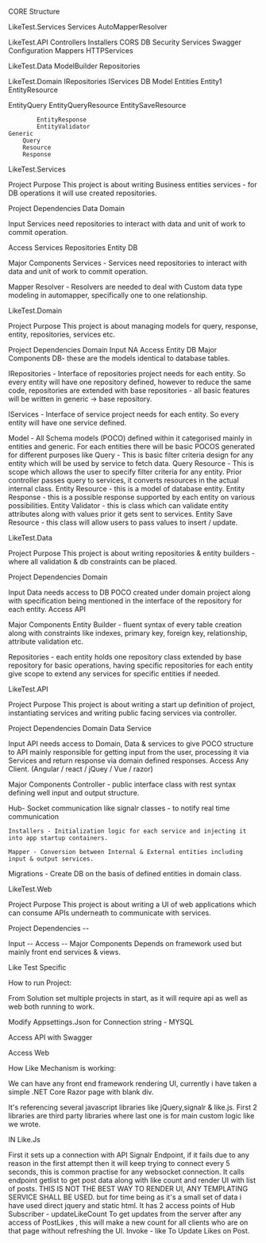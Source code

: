 CORE Structure 


LikeTest.Services 
	Services 
	AutoMapperResolver
	
LikeTest.API
	Controllers
	Installers
		CORS
		DB
		Security
		Services
		Swagger
	Configuration
	Mappers
	HTTPServices


LikeTest.Data
	ModelBuilder
Repositories
 

LikeTest.Domain
	IRepositories 
	IServices 
	DB
	Model
	Entities 
		Entity1
			EntityResource
		
EntityQuery
			EntityQueryResource
			EntitySaveResource

			EntityResponse
			EntityValidator
	Generic
		Query
		Resource
		Response
LikeTest.Services 
	
Project Purpose 
This project is about writing Business entities services - for DB operations it will use created repositories. 

Project Dependencies
	Data
	Domain 

Input 
	Services need repositories to interact with data and unit of work to commit operation. 

Access
	Services 
	Repositories 
	Entity 
DB

Major Components
Services - Services need repositories to interact with data and unit of work to commit operation.

Mapper Resolver - Resolvers are needed to deal with Custom data type modeling in automapper, specifically one to one relationship.



LikeTest.Domain 
	
Project Purpose 
This project is about managing models for query, response, entity, repositories, services etc.

Project Dependencies
	Domain 
Input 
	NA
Access
	Entity 
DB
Major Components
DB- these are the models identical to database tables.

IRepositories - Interface of repositories project needs for each entity. So every entity will have one repository defined, however to reduce the same code, repositories are extended with base repositories - all basic features will be written in generic -> base repository. 

IServices - Interface of service project needs for each entity. So every entity will have one service defined.

Model - All Schema models (POCO) defined within it categorised mainly in entities and generic. For each entities there will be basic POCOS generated for different purposes like 
Query - This is basic filter criteria  design for any entity which will be used by service to fetch data. 
Query Resource - This is scope which allows the user to specify filter criteria for any entity. Prior controller passes query to services, it converts resources in the actual internal class. 
Entity Resource - this is a model of database entity.
Entity Response - this is a possible response supported by each entity on various possibilities. 
Entity Validator - this is class which can validate entity attributes along with values prior it gets sent to services. 
Entity Save Resource - this class will allow users to pass values to insert / update.

LikeTest.Data 
	
Project Purpose 
This project is about writing repositories & entity builders - where all validation & db constraints can be placed.

Project Dependencies
	Domain 

Input 
	Data needs access to DB POCO created under domain project along with specification being mentioned in the interface of the repository for each entity. 
Access
	API

Major Components
Entity Builder - fluent syntax of every table creation along with constraints like indexes, primary key, foreign key, relationship, attribute validation etc. 

Repositories - each entity holds one repository class extended by base repository for basic operations, having specific repositories for each entity give scope to extend any services for specific entities if needed.




LikeTest.API 
	
Project Purpose 
This project is about writing a start up definition of project, instantiating services and writing public facing services via controller.

Project Dependencies
	Domain 
	Data
	Service

Input 
	API needs access to Domain, Data & services to give POCO structure to API mainly responsible for getting input from the user, processing it via Services and return response via domain defined responses. 
Access
	Any Client. (Angular / react / jQuey / Vue / razor)

Major Components
Controller - public interface class with rest syntax defining well input and output structure. 

Hub- Socket communication like signalr classes - to notify real time communication 

	Installers - Initialization logic for each service and injecting it into app startup containers. 
	
	Mapper - Conversion between Internal & External entities including input & output services.

Migrations - Create DB on the basis of defined entities in domain class. 


LikeTest.Web 
	
Project Purpose 
This project is about writing a UI of web applications which can consume APIs underneath to communicate with services. 

Project Dependencies
	--

Input 
	--
Access
	--
Major Components
Depends on framework used but mainly front end services & views. 







Like Test Specific 

How to run Project:

From Solution set multiple projects in start, as it will require api as well as web both running to work.




Modify Appsettings.Json for Connection string - MYSQL 



Access API with Swagger 



Access Web 







How Like Mechanism is working:

We can have any front end framework rendering UI, currently i have taken a simple .NET Core Razor page with blank div.





It's referencing several javascript libraries like jQuery,signalr & like.js. First 2 libraries are third party libraries where last one is for main custom logic like we wrote. 

IN Like.Js 

First it sets up a connection with API Signalr Endpoint, if it fails due to any reason in the first attempt then it will keep trying to connect every 5 seconds, this is common practise for any websocket connection.
It calls endpoint getlist to get post data along with like count and render UI with list of posts. THIS IS NOT THE BEST WAY TO RENDER UI, ANY TEMPLATING SERVICE SHALL BE USED. but for time being as it's a small set of data i have used direct jquery and static html.
It has 2 access points of Hub
Subscriber - updateLikeCount
To get updates from the server after any access of PostLikes , this will make a new count for all clients who are on that page without refreshing the UI. 
Invoke - like
To Update Likes on Post.
